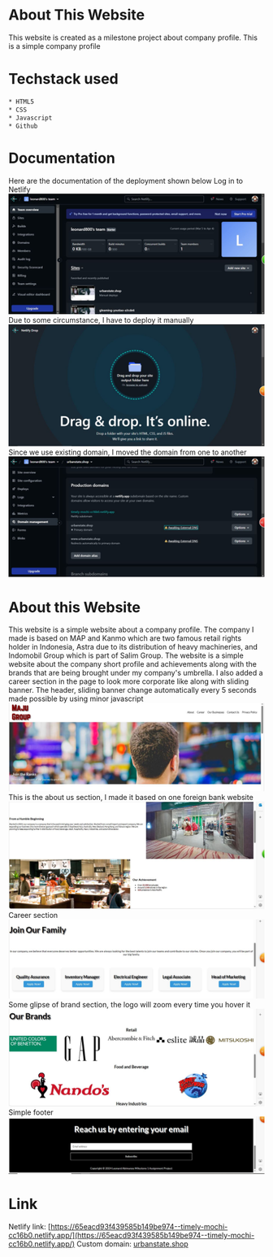 # About This Website
This website is created as a milestone project about company profile. This is a simple company profile

# Techstack used
    * HTML5
    * CSS
    * Javascript
    * Github

# Documentation
Here are the documentation of the deployment shown below
Log in to Netlify
![Step 1](documentation/1.JPG)
Due to some circumstance, I have to deploy it manually
![Step 2](documentation/2.JPG)
Since we use existing domain, I moved the domain from one to another
![Step 2](documentation/3.JPG)


# About this Website
This website is a simple website about a company profile. The company I made is based on MAP and Kanmo which are two famous retail rights holder in Indonesia, Astra due to its distribution of heavy machineries, and Indomobil Group which is part of Salim Group. The website is a simple website about the company short profile and achievements along with the brands that are being brought under my company's umbrella. I also added a career section in the page to look more corporate like along with sliding banner. 
The header, sliding banner change automatically every 5 seconds made possible by using minor javascript
![Inteface 1](interface/i1.JPG)
This is the about us section, I made it based on one foreign bank website
![Inteface 2](interface/i2.JPG)
Career section
![Inteface 3](interface/i3.JPG)
Some glipse of brand section, the logo will zoom every time you hover it
![Inteface 4](interface/i4.JPG)
Simple footer
![Inteface 5](interface/i5.JPG)

# Link
Netlify link: [https://65eacd93f439585b149be974--timely-mochi-cc16b0.netlify.app/](https://65eacd93f439585b149be974--timely-mochi-cc16b0.netlify.app/)
Custom domain: [urbanstate.shop](urbanstate.shop)